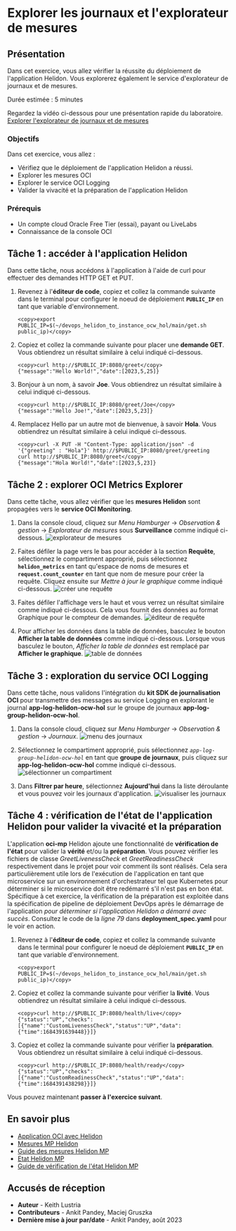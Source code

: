 # Explorer les journaux et l'explorateur de mesures

## Présentation

Dans cet exercice, vous allez vérifier la réussite du déploiement de l'application Helidon. Vous explorerez également le service d'explorateur de journaux et de mesures.

Durée estimée : 5 minutes

Regardez la vidéo ci-dessous pour une présentation rapide du laboratoire. [Explorer l'explorateur de journaux et de mesures](videohub:1_7a0qaaif)

### Objectifs

Dans cet exercice, vous allez :

*   Vérifiez que le déploiement de l'application Helidon a réussi.
*   Explorer les mesures OCI
*   Explorer le service OCI Logging
*   Valider la vivacité et la préparation de l'application Helidon

### Prérequis

*   Un compte cloud Oracle Free Tier (essai), payant ou LiveLabs
*   Connaissance de la console OCI

## Tâche 1 : accéder à l'application Helidon

Dans cette tâche, nous accédons à l'application à l'aide de curl pour effectuer des demandes HTTP GET et PUT.

1.  Revenez à l'**éditeur de code**, copiez et collez la commande suivante dans le terminal pour configurer le noeud de déploiement **`PUBLIC_IP`** en tant que variable d'environnement.
    
        <copy>export PUBLIC_IP=$(~/devops_helidon_to_instance_ocw_hol/main/get.sh public_ip)</copy>
        
2.  Copiez et collez la commande suivante pour placer une **demande GET**. Vous obtiendrez un résultat similaire à celui indiqué ci-dessous.
    
        <copy>curl http://$PUBLIC_IP:8080/greet</copy>
        {"message":"Hello World!","date":[2023,5,25]}
        
3.  Bonjour à un nom, à savoir **Joe**. Vous obtiendrez un résultat similaire à celui indiqué ci-dessous.
    
        <copy>curl http://$PUBLIC_IP:8080/greet/Joe</copy>
        {"message":"Hello Joe!","date":[2023,5,23]}
        
4.  Remplacez Hello par un autre mot de bienvenue, à savoir **Hola**. Vous obtiendrez un résultat similaire à celui indiqué ci-dessous.
    
        <copy>curl -X PUT -H "Content-Type: application/json" -d '{"greeting" : "Hola"}' http://$PUBLIC_IP:8080/greet/greeting 
        curl http://$PUBLIC_IP:8080/greet</copy>
        {"message":"Hola World!","date":[2023,5,23]}
        

## Tâche 2 : explorer OCI Metrics Explorer

Dans cette tâche, vous allez vérifier que les **mesures Helidon** sont propagées vers le **service OCI Monitoring**.

1.  Dans la console cloud, cliquez sur _Menu Hamburger_ -> _Observation & gestion_ -> _Explorateur de mesures_ sous **Surveillance** comme indiqué ci-dessous. ![explorateur de mesures](images/metrics-explorer.png)
    
2.  Faites défiler la page vers le bas pour accéder à la section **Requête**, sélectionnez le compartiment approprié, puis sélectionnez **`helidon_metrics`** en tant qu'espace de noms de mesures et **`request.count_counter`** en tant que nom de mesure pour créer la requête. Cliquez ensuite sur _Mettre à jour le graphique_ comme indiqué ci-dessous. ![créer une requête](images/create-query.png)
    
3.  Faites défiler l'affichage vers le haut et vous verrez un résultat similaire comme indiqué ci-dessous. Cela vous fournit des données au format Graphique pour le compteur de demandes. ![éditeur de requête](images/query-editor.png)
    
4.  Pour afficher les données dans la table de données, basculez le bouton **Afficher la table de données** comme indiqué ci-dessous. Lorsque vous basculez le bouton, _Afficher la table de données_ est remplacé par **Afficher le graphique**. ![table de données](images/data-table.png)
    

## Tâche 3 : exploration du service OCI Logging

Dans cette tâche, nous validons l'intégration du **kit SDK de journalisation OCI** pour transmettre des messages au service Logging en explorant le journal **app-log-helidon-ocw-hol** sur le groupe de journaux **app-log-group-helidon-ocw-hol**.

1.  Dans la console cloud, cliquez sur _Menu Hamburger_ -> _Observation & gestion_ -> _Journaux_. ![menu des journaux](images/logs-menu.png)
    
2.  Sélectionnez le compartiment approprié, puis sélectionnez _`app-log-group-helidon-ocw-hol`_ en tant que **groupe de journaux**, puis cliquez sur **app-log-helidon-ocw-hol** comme indiqué ci-dessous. ![sélectionner un compartiment](images/select-compartment.png)
    
3.  Dans **Filtrer par heure**, sélectionnez **Aujourd'hui** dans la liste déroulante et vous pouvez voir les journaux d'application. ![visualiser les journaux](images/view-logs.png)
    

## Tâche 4 : vérification de l'état de l'application Helidon pour valider la vivacité et la préparation

L'application **oci-mp** Helidon ajoute une fonctionnalité de **vérification de l'état** pour valider la **vérité** et/ou la **préparation**. Vous pouvez vérifier les fichiers de classe _GreetLivenessCheck_ et _GreetReadinessCheck_ respectivement dans le projet pour voir comment ils sont réalisés. Cela sera particulièrement utile lors de l'exécution de l'application en tant que microservice sur un environnement d'orchestrateur tel que Kubernetes pour déterminer si le microservice doit être redémarré s'il n'est pas en bon état. Spécifique à cet exercice, la vérification de la préparation est exploitée dans la spécification de pipeline de déploiement DevOps après le démarrage de l'application _pour déterminer si l'application Helidon a démarré avec succès_. Consultez le code de la _ligne 79_ dans **deployment\_spec.yaml** pour le voir en action.

1.  Revenez à l'**éditeur de code**, copiez et collez la commande suivante dans le terminal pour configurer le noeud de déploiement **`PUBLIC_IP`** en tant que variable d'environnement.
    
        <copy>export PUBLIC_IP=$(~/devops_helidon_to_instance_ocw_hol/main/get.sh public_ip)</copy>
        
2.  Copiez et collez la commande suivante pour vérifier la **livité**. Vous obtiendrez un résultat similaire à celui indiqué ci-dessous.
    
        <copy>curl http://$PUBLIC_IP:8080/health/live</copy>
        {"status":"UP","checks":[{"name":"CustomLivenessCheck","status":"UP","data":{"time":1684391639448}}]}
        
3.  Copiez et collez la commande suivante pour vérifier la **préparation**. Vous obtiendrez un résultat similaire à celui indiqué ci-dessous.
    
        <copy>curl http://$PUBLIC_IP:8080/health/ready</copy>
        {"status":"UP","checks":[{"name":"CustomReadinessCheck","status":"UP","data":{"time":1684391438298}}]}
        

Vous pouvez maintenant **passer à l'exercice suivant**.

## En savoir plus

*   [Application OCI avec Helidon](https://medium.com/helidon/oci-application-with-helidon-caa78cacaee5)
*   [Mesures MP Helidon](https://helidon.io/docs/v3/#/mp/metrics/metrics)
*   [Guide des mesures Helidon MP](https://helidon.io/docs/v3/#/mp/guides/metrics)
*   [Etat Helidon MP](https://helidon.io/docs/v3/#/mp/health)
*   [Guide de vérification de l'état Helidon MP](https://helidon.io/docs/v3/#/mp/guides/health)

## Accusés de réception

*   **Auteur** - Keith Lustria
*   **Contributeurs** - Ankit Pandey, Maciej Gruszka
*   **Dernière mise à jour par/date** - Ankit Pandey, août 2023